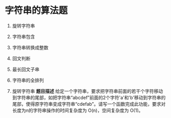 # 字符串的算法题

1. 旋转字符串
2. 字符串包含
3. 字符串转换成整数
4. 回文判断
5. 最长回文子串
6. 字符串的全排列

1. 旋转字符串
**题目描述**
	给定一个字符串，要求把字符串前面的若干个字符移动到字符串的尾部，如把字符串“abcdef”前面的2个字符'a'和'b'移动到字符串的尾部，使得原字符串变成字符串“cdefab”。请写一个函数完成此功能，要求对长度为n的字符串操作的时间复杂度为 O(n)，空间复杂度为 O(1)。
